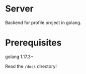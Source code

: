 # Server

Backend for profile project in golang.

# Prerequisites

golang 1.17.3+

Read the `/docs` directory!

